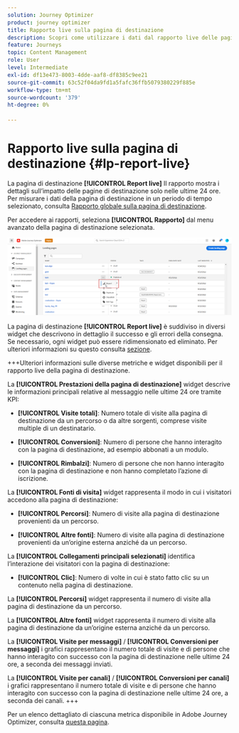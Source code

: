 ```yaml
---
solution: Journey Optimizer
product: journey optimizer
title: Rapporto live sulla pagina di destinazione
description: Scopri come utilizzare i dati dal rapporto live delle pagine di destinazione
feature: Journeys
topic: Content Management
role: User
level: Intermediate
exl-id: df13e473-8003-4dde-aaf8-df8385c9ee21
source-git-commit: 63c52f04da9fd1a5fafc36ffb5079380229f885e
workflow-type: tm+mt
source-wordcount: '379'
ht-degree: 0%

---
```


# Rapporto live sulla pagina di destinazione {#lp-report-live}

La pagina di destinazione **[!UICONTROL Report live]** Il rapporto mostra i dettagli sull’impatto delle pagine di destinazione solo nelle ultime 24 ore. Per misurare i dati della pagina di destinazione in un periodo di tempo selezionato, consulta [Rapporto globale sulla pagina di destinazione](lp-report-global.md).

Per accedere ai rapporti, seleziona **[!UICONTROL Rapporto]** dal menu avanzato della pagina di destinazione selezionata.

![](assets/landing_page_report.png)

La pagina di destinazione **[!UICONTROL Report live]** è suddiviso in diversi widget che descrivono in dettaglio il successo e gli errori della consegna. Se necessario, ogni widget può essere ridimensionato ed eliminato. Per ulteriori informazioni su questo consulta [sezione](live-report.md).

+++Ulteriori informazioni sulle diverse metriche e widget disponibili per il rapporto live della pagina di destinazione.

La **[!UICONTROL Prestazioni della pagina di destinazione]** widget descrive le informazioni principali relative al messaggio nelle ultime 24 ore tramite KPI:

* **[!UICONTROL Visite totali]**: Numero totale di visite alla pagina di destinazione da un percorso o da altre sorgenti, comprese visite multiple di un destinatario.

* **[!UICONTROL Conversioni]**: Numero di persone che hanno interagito con la pagina di destinazione, ad esempio abbonati a un modulo.

* **[!UICONTROL Rimbalzi]**: Numero di persone che non hanno interagito con la pagina di destinazione e non hanno completato l’azione di iscrizione.

La **[!UICONTROL Fonti di visita]** widget rappresenta il modo in cui i visitatori accedono alla pagina di destinazione:

* **[!UICONTROL Percorsi]**: Numero di visite alla pagina di destinazione provenienti da un percorso.

* **[!UICONTROL Altre fonti]**: Numero di visite alla pagina di destinazione provenienti da un’origine esterna anziché da un percorso.

La **[!UICONTROL Collegamenti principali selezionati]** identifica l’interazione dei visitatori con la pagina di destinazione:

* **[!UICONTROL Clic]**: Numero di volte in cui è stato fatto clic su un contenuto nella pagina di destinazione.

La **[!UICONTROL Percorsi]** widget rappresenta il numero di visite alla pagina di destinazione da un percorso.

La **[!UICONTROL Altre fonti]** widget rappresenta il numero di visite alla pagina di destinazione da un’origine esterna anziché da un percorso.

La **[!UICONTROL Visite per messaggi]** / **[!UICONTROL Conversioni per messaggi]** i grafici rappresentano il numero totale di visite e di persone che hanno interagito con successo con la pagina di destinazione nelle ultime 24 ore, a seconda dei messaggi inviati.

La **[!UICONTROL Visite per canali]** / **[!UICONTROL Conversioni per canali]** i grafici rappresentano il numero totale di visite e di persone che hanno interagito con successo con la pagina di destinazione nelle ultime 24 ore, a seconda dei canali.
+++

Per un elenco dettagliato di ciascuna metrica disponibile in Adobe Journey Optimizer, consulta [questa pagina](live-report.md#list-of-components-live).
